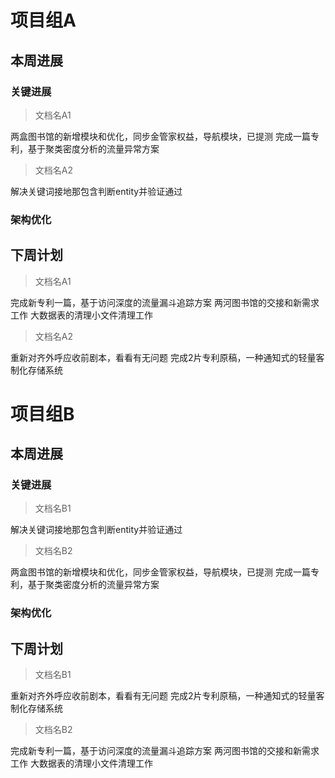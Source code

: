 # 项目组A
## 本周进展
### 关键进展
> 文档名A1

两盒图书馆的新增模块和优化，同步金管家权益，导航模块，已提测
完成一篇专利，基于聚类密度分析的流量异常方案

> 文档名A2

解决关键词接地那包含判断entity并验证通过


### 架构优化
## 下周计划
> 文档名A1

完成新专利一篇，基于访问深度的流量漏斗追踪方案
两河图书馆的交接和新需求工作
大数据表的清理小文件清理工作
> 文档名A2

重新对齐外呼应收前剧本，看看有无问题
完成2片专利原稿，一种通知式的轻量客制化存储系统

# 项目组B
## 本周进展
### 关键进展
> 文档名B1

解决关键词接地那包含判断entity并验证通过

> 文档名B2

两盒图书馆的新增模块和优化，同步金管家权益，导航模块，已提测
完成一篇专利，基于聚类密度分析的流量异常方案


### 架构优化
## 下周计划
> 文档名B1

重新对齐外呼应收前剧本，看看有无问题
完成2片专利原稿，一种通知式的轻量客制化存储系统
> 文档名B2

完成新专利一篇，基于访问深度的流量漏斗追踪方案
两河图书馆的交接和新需求工作
大数据表的清理小文件清理工作

